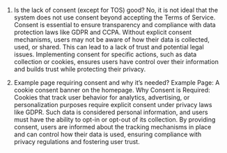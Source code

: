 1. Is the lack of consent (except for TOS) good?
No, it is not ideal that the system does not use consent beyond accepting the Terms of Service. Consent is essential to ensure transparency and compliance with data protection laws like GDPR and CCPA. Without explicit consent mechanisms, users may not be aware of how their data is collected, used, or shared. This can lead to a lack of trust and potential legal issues. Implementing consent for specific actions, such as data collection or cookies, ensures users have control over their information and builds trust while protecting their privacy.

2. Example page requiring consent and why it’s needed?
Example Page: A cookie consent banner on the homepage.
Why Consent is Required: Cookies that track user behavior for analytics, advertising, or personalization purposes require explicit consent under privacy laws like GDPR. Such data is considered personal information, and users must have the ability to opt-in or opt-out of its collection. By providing consent, users are informed about the tracking mechanisms in place and can control how their data is used, ensuring compliance with privacy regulations and fostering user trust.


